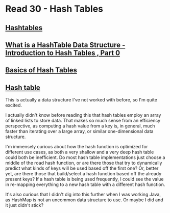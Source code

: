 # Read 30 - Hash Tables

## [Hashtables](https://codefellows.github.io/common_curriculum/data_structures_and_algorithms/Code_401/class-30/resources/Hashtables.html)
## [What is a HashTable Data Structure - Introduction to Hash Tables , Part 0](https://youtu.be/MfhjkfocRR0)
## [Basics of Hash Tables](https://www.hackerearth.com/practice/data-structures/hash-tables/basics-of-hash-tables/tutorial/)
## [Hash table](https://en.wikipedia.org/wiki/Hash_table)

This is actually a data structure I've not worked with before, so I'm quite excited.

I actually didn't know before reading this that hash tables employ an array of linked lists to store data. That makes so much sense from an efficiency perspective, as computing a hash value from a key is, in general, much faster than iterating over a large array, or similar one-dimensional data structure.

I'm immensely curious about how the hash function is optimized for different use cases, as both a very shallow and a very deep hash table could both be inefficient. Do most hash table implementations just choose a middle of the road hash function, or are there those that try to dynamically predict what kinds of keys will be used based off the first one? Or, better yet, are there those that build/select a hash function based off the already present keys? If a hash table is being used frequently, I could see the value in re-mapping everything to a new hash table with a different hash function.

It's also curious that I didn't dig into this further when I was working Java, as HashMap is not an uncommon data structure to use. Or maybe I did and it just didn't stick?